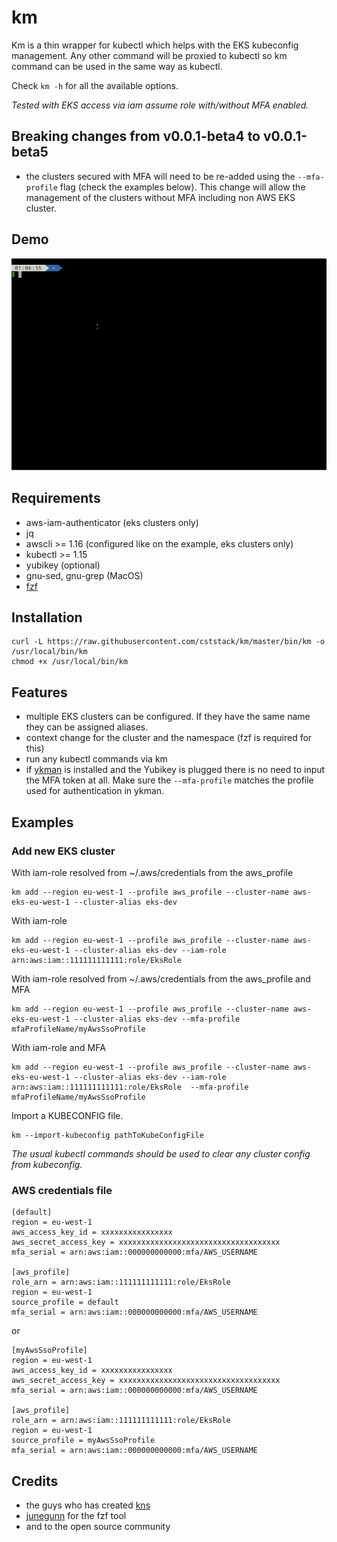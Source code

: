 # km

Km is a thin wrapper for kubectl which helps with the EKS kubeconfig management.
Any other command will be proxied to kubectl so km command can be used in the same way as kubectl.

Check `km -h` for all the available options.

*Tested with EKS access via iam assume role with/without MFA enabled.*

## Breaking changes from v0.0.1-beta4 to v0.0.1-beta5

- the clusters secured with MFA will need to be re-added using the `--mfa-profile` flag (check the examples below). This change will allow the management of the clusters without MFA including non AWS EKS cluster.

## Demo
![Demo](examples/demo.gif)

## Requirements

- aws-iam-authenticator (eks clusters only)
- jq
- awscli >= 1.16 (configured like on the example, eks clusters only)
- kubectl >= 1.15
- yubikey (optional)
- gnu-sed, gnu-grep (MacOS)
- [fzf](https://github.com/junegunn/fzf)

## Installation

```
curl -L https://raw.githubusercontent.com/cststack/km/master/bin/km -o /usr/local/bin/km
chmod +x /usr/local/bin/km
```

## Features

- multiple EKS clusters can be configured. If they have the same name they can be assigned aliases.
- context change for the cluster and the namespace (fzf is required for this)
- run any kubectl commands via km
- if [ykman](https://github.com/Yubico/yubikey-manager) is installed and the Yubikey is plugged there is no need to input the MFA token at all. Make sure the `--mfa-profile` matches the profile used for authentication in ykman.

## Examples

### Add new EKS cluster

With iam-role resolved from ~/.aws/credentials from the aws_profile
```
km add --region eu-west-1 --profile aws_profile --cluster-name aws-eks-eu-west-1 --cluster-alias eks-dev
```

With iam-role

```
km add --region eu-west-1 --profile aws_profile --cluster-name aws-eks-eu-west-1 --cluster-alias eks-dev --iam-role arn:aws:iam::111111111111:role/EksRole
```

With iam-role resolved from ~/.aws/credentials from the aws_profile and MFA
```
km add --region eu-west-1 --profile aws_profile --cluster-name aws-eks-eu-west-1 --cluster-alias eks-dev --mfa-profile mfaProfileName/myAwsSsoProfile
```

With iam-role and MFA

```
km add --region eu-west-1 --profile aws_profile --cluster-name aws-eks-eu-west-1 --cluster-alias eks-dev --iam-role arn:aws:iam::111111111111:role/EksRole  --mfa-profile mfaProfileName/myAwsSsoProfile
```

Import a KUBECONFIG file.
```
km --import-kubeconfig pathToKubeConfigFile
```

*The usual kubectl commands should be used to clear any cluster config from kubeconfig.*

### AWS credentials file

```
[default]
region = eu-west-1
aws_access_key_id = xxxxxxxxxxxxxxxx
aws_secret_access_key = xxxxxxxxxxxxxxxxxxxxxxxxxxxxxxxxxxxx
mfa_serial = arn:aws:iam::000000000000:mfa/AWS_USERNAME

[aws_profile]
role_arn = arn:aws:iam::111111111111:role/EksRole
region = eu-west-1
source_profile = default
mfa_serial = arn:aws:iam::000000000000:mfa/AWS_USERNAME
```
or

```
[myAwsSsoProfile]
region = eu-west-1
aws_access_key_id = xxxxxxxxxxxxxxxx
aws_secret_access_key = xxxxxxxxxxxxxxxxxxxxxxxxxxxxxxxxxxxx
mfa_serial = arn:aws:iam::000000000000:mfa/AWS_USERNAME

[aws_profile]
role_arn = arn:aws:iam::111111111111:role/EksRole
region = eu-west-1
source_profile = myAwsSsoProfile
mfa_serial = arn:aws:iam::000000000000:mfa/AWS_USERNAME
```


## Credits
- the guys who has created [kns](https://github.com/blendle/kns)
- [junegunn](https://github.com/junegunn) for the fzf tool
- and to the open source community
